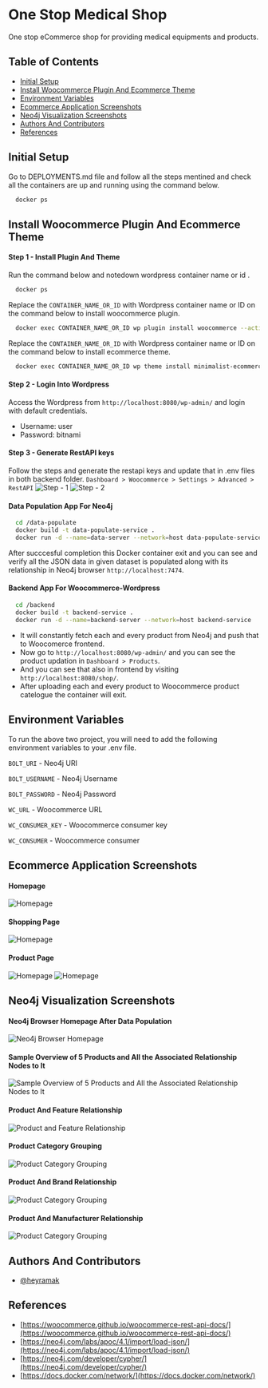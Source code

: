 # One Stop Medical Shop

One stop eCommerce shop for providing medical equipments and products.

## Table of Contents
- [Initial Setup](#initial-setup)
- [Install Woocommerce Plugin And Ecommerce Theme](#install-woocommerce-plugin-and-ecommerce-theme)
- [Environment Variables](#environment-variables)
- [Ecommerce Application Screenshots](#ecommerce-application-screenshots)
- [Neo4j Visualization Screenshots](#neo4j-visualization-screenshots)
- [Authors And Contributors](#authors-and-contributors)
- [References](#references)

## Initial Setup
Go to DEPLOYMENTS.md file and follow all the steps mentined and check all the containers are up and running using the command below.
```bash
  docker ps
```
## Install Woocommerce Plugin And Ecommerce Theme

#### Step 1 - Install Plugin And Theme

Run the command below and notedown wordpress container name or id .

```bash
  docker ps
``` 
Replace the `CONTAINER_NAME_OR_ID` with Wordpress container name or ID on the command below to install woocommerce plugin.

```bash
  docker exec CONTAINER_NAME_OR_ID wp plugin install woocommerce --activate
```
Replace the `CONTAINER_NAME_OR_ID` with Wordpress container name or ID on the command below to install ecommerce theme.

```bash
  docker exec CONTAINER_NAME_OR_ID wp theme install minimalist-ecommerce --activate
```
#### Step 2 - Login Into Wordpress
Access the Wordpress from ```http://localhost:8080/wp-admin/``` and login with default credentials.
- Username: user
- Password: bitnami

#### Step 3 - Generate RestAPI keys

Follow the steps and generate the restapi keys and update that in .env files in both backend folder.
```Dashboard > Woocommerce > Settings > Advanced > RestAPI```
![Step - 1](https://gitlab.com/heyramak/one-stop-medical-shop/-/blob/main/assets/restapi-key-gen-step1.jpg)
![Step - 2](assets\restapi-key-gen-step2.jpg)

#### Data Population App For Neo4j
 
```bash
  cd /data-populate
  docker build -t data-populate-service .
  docker run -d --name=data-server --network=host data-populate-service
```
After succcesful completion this Docker container exit and you can see and verify all the JSON data in given dataset is populated along with its relationship in Neo4j browser ```http://localhost:7474```.
#### Backend App For Woocommerce-Wordpress

```bash
  cd /backend
  docker build -t backend-service .
  docker run -d --name=backend-server --network=host backend-service
```
- It will constantly fetch each and every product from Neo4j and push that to Woocomerce frontend.
- Now go to ```http://localhost:8080/wp-admin/``` and you can see the product updation in ```Dashboard > Products```.
- And you can see that also in frontend  by visiting ```http://localhost:8080/shop/```.
- After uploading each and every product to Woocommerce product catelogue the container will exit.
## Environment Variables

To run the above two project, you will need to add the following environment variables to your .env file.

`BOLT_URI` - Neo4j URI

`BOLT_USERNAME` - Neo4j Username

`BOLT_PASSWORD` - Neo4j Password

`WC_URL` - Woocommerce URL

`WC_CONSUMER_KEY` - Woocommerce consumer key

`WC_CONSUMER` - Woocommerce consumer

## Ecommerce Application Screenshots
#### Homepage
![Homepage](assets\homepage.jpg)
#### Shopping Page
![Homepage](assets\shopping-page.jpg)

#### Product Page
![Homepage](assets\product1.jpg)
![Homepage](assets\product2.jpg)

## Neo4j Visualization Screenshots
#### Neo4j Browser Homepage After Data Population
![Neo4j Browser Homepage](assets\neo4j-browser.jpg)

#### Sample Overview of 5 Products and All the Associated Relationship Nodes to It
![Sample Overview of 5 Products and All the Associated Relationship Nodes to It](assets\sample-overview-of-5-products.jpg)
#### Product And Feature Relationship 
![Product and Feature Relationship](assets/product-and-feature-relationship.png)

#### Product Category Grouping
![Product Category Grouping](assets/product-grouping-according-to-category.png)

#### Product And Brand Relationship
![Product Category Grouping](assets\relationship-between-brand-and-products.png)

#### Product And Manufacturer Relationship
![Product Category Grouping](assets\relationship-between-manufacturer-and-products.png)
## Authors And Contributors

- [@heyramak](https://github.com/heyramak)

## References
- [https://woocommerce.github.io/woocommerce-rest-api-docs/](https://woocommerce.github.io/woocommerce-rest-api-docs/)
- [https://neo4j.com/labs/apoc/4.1/import/load-json/](https://neo4j.com/labs/apoc/4.1/import/load-json/)
- [https://neo4j.com/developer/cypher/](https://neo4j.com/developer/cypher/)
- [https://docs.docker.com/network/](https://docs.docker.com/network/)

